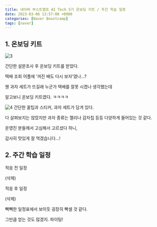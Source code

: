 ```yaml
---
title: 네이버 부스트캠프 AI Tech 5기 온보딩 키트 / 주간 학습 일정
date: 2023-03-06 13:57:00 +0900
categories: [Naver Boostcamp]
tags: [naver]
---
```


## 1. 온보딩 키트

![3](https://github.com/hannixxxoh/hannixxxoh/assets/91474981/60d19511-1533-49a3-9e67-76fffd702b6b)

간단한 설문조사 후 온보딩 키트를 받았다.



택배 조회 어플에 '꺼진 배도 다시 보자'였나...?

웬 과자 세트가 뜨길래 누군가 택배를 잘못 시켰나 생각했는데

알고보니 온보딩 키트였다. ㅋㅋㅋㅋ


![4](https://github.com/hannixxxoh/hannixxxoh/assets/91474981/fa042539-60b2-4916-a78b-1f6229364665)
간단한 꿀팁과 스티커, 과자 세트가 담겨 있다.

다 살펴보지는 않았지만 과자 종류는 젤리나 감자칩 등등 다양하게 들어있는 것 같다.



운영진 분들께서 고심해서 고르셨다 하니,

감사히 맛있게 잘 먹겠습니다...!





## 2. 주간 학습 일정
적응 전 일정

(삭제)

적응 후 일정

(삭제)



빽빽한 일정표에서 보이듯 굉장히 빡셀 것 같다.

그만큼 얻는 것도 많겠지. 파이팅!
